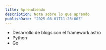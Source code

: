 ```yaml
---
title: Aprendiendo
description: Nota sobre lo que aprendo
publishDate: "2025-08-01T11:23:00Z"
---
```


- Desarrollo de blogs con el framework astro
- Python
- Go
